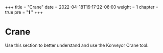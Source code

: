 +++
title = "Crane"
date = 2022-04-18T19:17:22-06:00
weight = 1
chapter = true
pre = "<b>1 </b>"
+++
# Crane

Use this section to better understand and use the Konveyor Crane tool.
